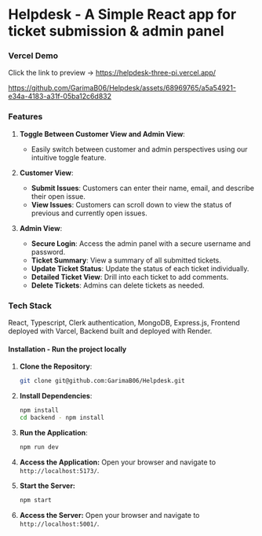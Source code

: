 # Helpdesk - A Simple React app for ticket submission &amp; admin panel

### Vercel Demo

Click the link to preview -> https://helpdesk-three-pi.vercel.app/



https://github.com/GarimaB06/Helpdesk/assets/68969765/a5a54921-e34a-4183-a31f-05ba12c6d832





### Features

1. **Toggle Between Customer View and Admin View**:

   - Easily switch between customer and admin perspectives using our intuitive toggle feature.

2. **Customer View**:

   - **Submit Issues**: Customers can enter their name, email, and describe their open issue.
   - **View Issues**: Customers can scroll down to view the status of previous and currently open issues.

3. **Admin View**:
   - **Secure Login**: Access the admin panel with a secure username and password.
   - **Ticket Summary**: View a summary of all submitted tickets.
   - **Update Ticket Status**: Update the status of each ticket individually.
   - **Detailed Ticket View**: Drill into each ticket to add comments.
   - **Delete Tickets**: Admins can delete tickets as needed.

### Tech Stack

React, Typescript, Clerk authentication, MongoDB, Express.js, Frontend deployed with Varcel, Backend built and deployed with Render. 

#### Installation - Run the project locally

1. **Clone the Repository**:
   ```sh
   git clone git@github.com:GarimaB06/Helpdesk.git
   ```
2. **Install Dependencies**:
   ```sh
   npm install
   cd backend - npm install
   ```
3. **Run the Application**:
   ```sh
   npm run dev
   ```
4. **Access the Application:**
   Open your browser and navigate to `http://localhost:5173/`.

5. **Start the Server:**
   ```sh
   npm start
   ```
6. **Access the Server:**
   Open your browser and navigate to `http://localhost:5001/`.
